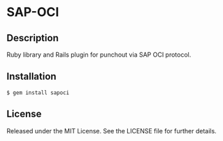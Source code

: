 # SAP-OCI

## Description

Ruby library and Rails plugin for punchout via SAP OCI protocol.

## Installation

```
$ gem install sapoci
```

## License

Released under the MIT License. See the LICENSE file for further
details.
